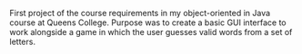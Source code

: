 First project of the course requirements in my object-oriented
in Java course at Queens College. 
Purpose was to create a basic GUI interface to work alongside
a game in which the user guesses valid words from a set of letters. 
